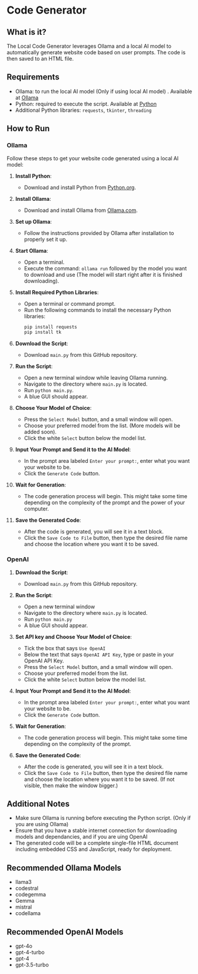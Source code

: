 # Code Generator

## What is it?

The Local Code Generator leverages Ollama and a local AI model to automatically generate website code based on user prompts. The code is then saved to an HTML file.

## Requirements

- Ollama: to run the local AI model (Only if using local AI model) . Available at [Ollama](https://ollama.com)
- Python: required to execute the script. Available at [Python](https://www.python.org)
- Additional Python libraries: `requests`, `tkinter`, `threading`

## How to Run

### Ollama

Follow these steps to get your website code generated using a local AI model:

1. **Install Python**: 
   - Download and install Python from [Python.org](https://www.python.org).

2. **Install Ollama**: 
   - Download and install Ollama from [Ollama.com](https://ollama.com).

3. **Set up Ollama**: 
   - Follow the instructions provided by Ollama after installation to properly set it up.

4. **Start Ollama**:
   - Open a terminal.
   - Execute the command: `ollama run` followed by the model you want to download and use (The model will start right after it is finished downloading).

5. **Install Required Python Libraries**:
   - Open a terminal or command prompt.
   - Run the following commands to install the necessary Python libraries:
     ```bash
     pip install requests
     pip install tk
     ```

6. **Download the Script**:
   - Download `main.py` from this GitHub repository.

7. **Run the Script**:
   - Open a new terminal window while leaving Ollama running.
   - Navigate to the directory where `main.py` is located.
   - Run `python main.py`.
   - A blue GUI should appear.

8. **Choose Your Model of Choice**:
   - Press the `Select Model` button, and a small window will open.
   - Choose your preferred model from the list. (More models will be added soon).
   - Click the white `Select` button below the model list.

9. **Input Your Prompt and Send it to the AI Model**:
   - In the prompt area labeled `Enter your prompt:`, enter what you want your website to be.
   - Click the `Generate Code` button.

10. **Wait for Generation**:
    - The code generation process will begin. This might take some time depending on the complexity of the prompt and the power of your computer.

11. **Save the Generated Code**:
    - After the code is generated, you will see it in a text block.
    - Click the `Save Code to File` button, then type the desired file name and choose the location where you want it to be saved.

### OpenAI

1. **Download the Script**:
   - Download `main.py` from this GitHub repository.

2. **Run the Script**:
   - Open a new terminal window
   - Navigate to the directory where `main.py` is located.
   - Run `python main.py`
   - A blue GUI should appear.

3. **Set API key and Choose Your Model of Choice**:
   - Tick the box that says  `Use OpenAI`
   - Below the text that says `OpenAI API Key`, type or paste in your OpenAI API Key.
   - Press the `Select Model` button, and a small window will open.
   - Choose your preferred model from the list.
   - Click the white `Select` button below the model list.

4. **Input Your Prompt and Send it to the AI Model**:
   - In the prompt area labeled `Enter your prompt:`, enter what you want your website to be.
   - Click the `Generate Code` button.

5. **Wait for Generation**:
    - The code generation process will begin. This might take some time depending on the complexity of the prompt.

6. **Save the Generated Code**:
    - After the code is generated, you will see it in a text block.
    - Click the `Save Code to File` button, then type the desired file name and choose the location where you want it to be saved. (If not visible, then make the window bigger.)

## Additional Notes

- Make sure Ollama is running before executing the Python script. (Only if you are using Ollama)
- Ensure that you have a stable internet connection for downloading models and dependancies, and if you are uing OpenAI
- The generated code will be a complete single-file HTML document including embedded CSS and JavaScript, ready for deployment.

## Recommended Ollama Models
- llama3
- codestral
- codegemma
- Gemma
- mistral
- codellama

## Recommended OpenAI Models
- gpt-4o
- gpt-4-turbo
- gpt-4
- gpt-3.5-turbo
